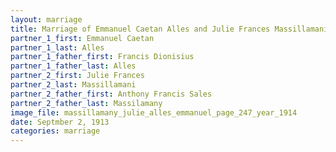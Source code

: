 ```yaml
---
layout: marriage
title: Marriage of Emmanuel Caetan Alles and Julie Frances Massillamani
partner_1_first: Emmanuel Caetan
partner_1_last: Alles
partner_1_father_first: Francis Dionisius
partner_1_father_last: Alles
partner_2_first: Julie Frances
partner_2_last: Massillamani
partner_2_father_first: Anthony Francis Sales
partner_2_father_last: Massilamany
image_file: massillamany_julie_alles_emmanuel_page_247_year_1914
date: Septmber 2, 1913
categories: marriage
---
```


